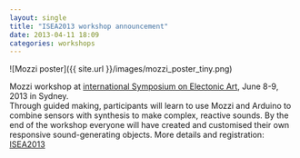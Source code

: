 ```yaml
---
layout: single
title: "ISEA2013 workshop announcement"
date: 2013-04-11 18:09
categories: workshops
---
```


![Mozzi poster]({{ site.url }}/images/mozzi_poster_tiny.png)

Mozzi workshop at [international Symposium on Electonic Art](https://www.isea2013.org/event-category/workshops/), June 8-9, 2013 in Sydney.  
Through guided making, participants will learn to use Mozzi and Arduino to combine sensors with synthesis
to make complex, reactive sounds. By the end of the workshop everyone will have created and customised
their own responsive sound-generating objects.
More details and registration: [ISEA2013](https://www.isea2013.org/event-category/workshops/)
